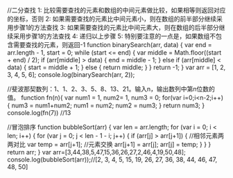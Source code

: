 //二分查找
1: 比较需要查找的元素和数组的中间元素做比较，如果相等则返回对应的坐标，否则
2: 如果需要查找的元素比中间元素小，则在数组的前半部分继续采用步骤1的方法查找
3: 如果需要查找的元素比中间元素大，则在数组的后半部分继续采用步骤1的方法查找
4: 递归以上步骤
5: 特别要注意的一点是，如果数组不包含需要查找的元素，则返回-1
function binarySearch(arr, data) {
    var end = arr.length - 1,
        start = 0; 
    while (start <= end) {
        var middle = Math.floor((start + end) / 2);
        if (arr[middle] > data) {
            end = middle - 1;
        } else if (arr[middle] < data) {
            start = middle + 1;
        } else {
            return middle;
        }
    }
    return -1;
}
var arr = [1, 2, 3, 4, 5, 6];
console.log(binarySearch(arr, 2));

//斐波那契数列：1、1、2、3、5、8、13、21。输入n，输出数列中第n位数的值。
function fn(n){
        var num1 = 1, num2= 1, num3 = 0;
        for(var i=0;i<n-2;i++){
            num3 = num1+num2;
            num1 = num2;
            num2 = num3;
        }
        return num3;
    }
console.log(fn(7)) //13

//冒泡排序
function bubbleSort(arr) {
    var len = arr.length;
    for (var i = 0; i < len; i++) {
        for (var j = 0; j < len - 1 - i; j++) {
            if (arr[j] > arr[j+1]) {        //相邻元素两两对比
                var temp = arr[j+1];        //元素交换
                arr[j+1] = arr[j];
                arr[j] = temp;
            }
        }
    }
    return arr;
}
var arr=[3,44,38,5,47,15,36,26,27,2,46,4,19,50,48];
console.log(bubbleSort(arr));//[2, 3, 4, 5, 15, 19, 26, 27, 36, 38, 44, 46, 47, 48, 50]
